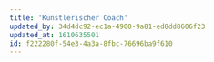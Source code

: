 ```yaml
---
title: 'Künstlerischer Coach'
updated_by: 34d4dc92-ec1a-4900-9a81-ed8dd8606f23
updated_at: 1610635501
id: f222280f-54e3-4a3a-8fbc-76696ba9f610
---
```

